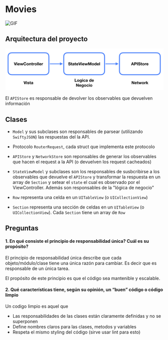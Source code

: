 # Movies

![GIF](rappmovie.gif)

## Arquitectura del proyecto

![Diagram](diagram.png)

El `APIStore` es responsable de devolver los observables que devuelven información 

## Clases

- `Model` y sus subclases son responsables de parsear (utilizando `SwiftyJSON`) las respuestas del la API.

- Protocolo `RouterRequest`, cada struct que implementa este protocolo 

- `APIStore` y `NetworkStore` son reponsables de generar los observables que hacen el request a la API (o devuelven los request cacheados)

- `StateViewModel` y subclases son los responsables de susbcribirse a los observables que devuelve el `APIStore` y transformar la respuesta en un array de `Section` y setear el `state` el cual es observado por el ViewController. Además son responsables de la "lógica de negocio"

- `Row` representa una celda en un `UITableView` (o `UICollectionView`)

- `Section` representa una sección de celdas en un `UITableView` (o `UICollectionView`). Cada `Section` tiene un array de `Row`

## Preguntas

#### 1. En qué consiste el principio de responsabilidad única? Cuál es su propósito?

El principio de responsabilidad única describe que cada objeto/módulo/clase tiene una única razón para cambiar. Es decir que es responsable de un única tarea. 

El propósito de este principio es que el código sea mantenible y escalable.

#### 2. Qué características tiene, según su opinión, un “buen” código o código limpio

Un codigo limpio es aquel que

- Las responsabilidades de las clases están claramente definidas y no se superponen
- Define nombres claros para las clases, metodos y variables
- Respeta el mismo styling del código (sirve usar lint para esto)
